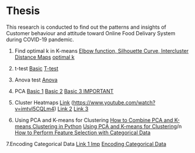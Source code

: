 # Thesis
This research is conducted to find out the patterns and insights of Customer behaviour and attitude toward Online Food Delivary System during COVID-19 pandemic. 

1. Find optimal k in K-means 
[Elbow function, Silhouette Curve, Intercluster Distance Maps](https://towardsdatascience.com/are-you-solving-ml-clustering-problems-using-k-means-68fb4efa5469)
[optimal k](https://towardsdatascience.com/are-you-solving-ml-clustering-problems-using-k-means-68fb4efa5469)

2.  t-test
[Basic](https://www.youtube.com/watch?v=pTmLQvMM-1M)
[T-test](https://towardsdatascience.com/inferential-statistics-series-t-test-using-numpy-2718f8f9bf2f)

3. Anova test 
[Anova](https://www.analyticsvidhya.com/blog/2018/01/anova-analysis-of-variance/)

4. PCA 
[Basic 1](https://www.youtube.com/watch?v=HMOI_lkzW08)
[Basic 2](https://www.youtube.com/watch?v=FgakZw6K1QQ&t=284s)
[Basic 3 IMPORTANT](https://andrewmourcos.github.io/blog/2019/06/06/PCA.html)

5. Cluster Heatmaps
 [Link](https://www.youtube.com/watch?v=edFCZkbEVoI)
 (https://www.youtube.com/watch?v=imtvI5CQLm4)
 [Link 2](https://towardsdatascience.com/heatmap-basics-with-pythons-seaborn-fb92ea280a6c)
 [Link 3](https://stats.stackexchange.com/questions/89679/what-do-you-do-when-theres-no-elbow-point-for-kmeans-clustering)

6. Using PCA and K-means for Clustering
[How to Combine PCA and K-means Clustering in Python](https://365datascience.com/tutorials/python-tutorials/pca-k-means/)
[Using PCA and K-means for Clustering](https://andrewmourcos.github.io/blog/2019/06/06/PCA.html)/n
[How to Perform Feature Selection with Categorical Data]()

7.Encoding Categorical Data 
[Link 1 Imp](https://www.analyticsvidhya.com/blog/2020/08/types-of-categorical-data-encoding/)
[Encoding Categorical Data](https://www.analyticsvidhya.com/blog/2020/08/types-of-categorical-data-encoding/)
